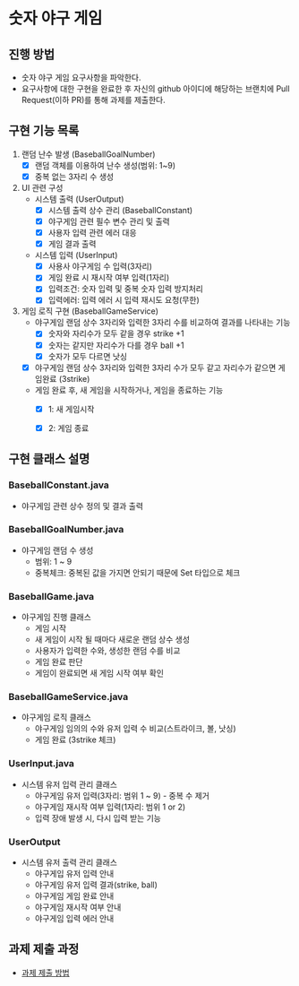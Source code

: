 # 숫자 야구 게임
## 진행 방법
* 숫자 야구 게임 요구사항을 파악한다.
* 요구사항에 대한 구현을 완료한 후 자신의 github 아이디에 해당하는 브랜치에 Pull Request(이하 PR)를 통해 과제를 제출한다.

## 구현 기능 목록
1. 랜덤 난수 발생 (BaseballGoalNumber)
    * [x] 랜덤 객체를 이용하여 난수 생성(범위: 1~9)
    * [x] 중복 없는 3자리 수 생성
2. UI 관련 구성
    * 시스템 출력 (UserOutput)
        * [x] 시스템 출력 상수 관리 (BaseballConstant)
        * [x] 야구게임 관련 필수 변수 관리 및 출력
        * [x] 사용자 입력 관련 에러 대응
        * [x] 게임 결과 출력 
    * 시스템 입력 (UserInput)
        * [x] 사용사 야구게임 수 입력(3자리)
        * [x] 게임 완료 시 재시작 여부 입력(1자리)
        * [x] 입력조건: 숫자 입력 및 중복 숫자 입력 방지처리
        * [x] 입력에러: 입력 에러 시 입력 재시도 요청(무한)
3. 게임 로직 구현 (BaseballGameService)
    * 야구게임 랜덤 상수 3자리와 입력한 3자리 수를 비교하여 결과를 나타내는 기능
        * [x] 숫자와 자리수가 모두 같을 경우 strike +1
        * [x] 숫자는 같지만 자리수가 다를 경우 ball +1
        * [x] 숫자가 모두 다르면 낫싱
    * [x] 야구게임 랜덤 상수 3자리와 입력한 3자리 수가 모두 같고 자리수가 같으면 게임완료 (3strike)
    * 게임 완료 후, 새 게임을 시작하거나, 게임을 종료하는 기능
        * [x] 1: 새 게임시작
        * [x] 2: 게임 종료
        

## 구현 클래스 설명

### BaseballConstant.java

* 야구게임 관련 상수 정의 및 결과 출력

### BaseballGoalNumber.java

* 야구게임 랜덤 수 생성
    * 범위: 1 ~ 9
    * 중복체크: 중복된 값을 가지면 안되기 때문에 Set 타입으로 체크

### BaseballGame.java

* 야구게임 진행 클래스
    * 게임 시작
    * 새 게임이 시작 될 때마다 새로운 랜덤 상수 생성
    * 사용자가 입력한 수와, 생성한 랜덤 수를 비교
    * 게임 완료 판단
    * 게임이 완료되면 새 게임 시작 여부 확인

### BaseballGameService.java

* 야구게임 로직 클래스
    * 야구게임 임의의 수와 유저 입력 수 비교(스트라이크, 볼, 낫싱)
    * 게임 완료 (3strike 체크) 
    
### UserInput.java

* 시스템 유저 입력 관리 클래스
    * 야구게임 유저 입력(3자리: 범위 1 ~ 9) - 중복 수 제거
    * 야구게임 재시작 여부 입력(1자리: 범위 1 or 2) 
    * 입력 장애 발생 시, 다시 입력 받는 기능

### UserOutput

* 시스템 유저 출력 관리 클래스
    * 야구게입 유저 입력 안내
    * 야구게임 유저 입력 결과(strike, ball)
    * 야구게임 게임 완료 안내
    * 야구게임 재시작 여부 안내
    * 야구게임 입력 에러 안내

## 과제 제출 과정
* [과제 제출 방법](https://github.com/next-step/nextstep-docs/tree/master/precourse)
